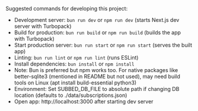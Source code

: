 Suggested commands for developing this project:

- Development server: `bun run dev` or `npm run dev` (starts Next.js dev server with Turbopack)
- Build for production: `bun run build` or `npm run build` (builds the app with Turbopack)
- Start production server: `bun run start` or `npm run start` (serves the built app)
- Linting: `bun run lint` or `npm run lint` (runs ESLint)
- Install dependencies: `bun install` or `npm install`
- Note: Bun is preferred but npm works too. For native packages like better-sqlite3 (mentioned in README but not used), may need build tools on Linux (apt install build-essential python3)
- Environment: Set SUBBED_DB_FILE to absolute path if changing DB location (defaults to ./data/subscriptions.json)
- Open app: http://localhost:3000 after starting dev server
